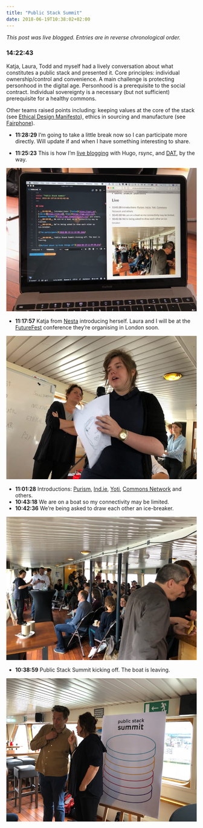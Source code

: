 ```yaml
---
title: "Public Stack Summit"
date: 2018-06-19T10:38:02+02:00
---
```


_This post was live blogged. Entries are in reverse chronological order._

### 14:22:43

Katja, Laura, Todd and myself had a lively conversation about what constitutes a public stack and presented it. Core principles: individual ownership/control and convenience. A main challenge is protecting personhood in the digital age. Personhood is a prerequisite to the social contract. Individual sovereignty is a necessary (but not sufficient) prerequisite for a healthy commons.

  Other teams raised points including: keeping values at the core of the stack (see [Ethical Design Manifesto](https://ind.ie/ethical-design)), ethics in sourcing and manufacture (see [Fairphone](https://fairphone.org)).

  * __11:28:29__ I’m going to take a little break now so I can participate more directly. Will update if and when I have something interesting to share.

  * __11:25:23__ This is how I’m [live blogging](https://live.ar.al/2018/06/15/hello-peer-to-peer-web/) with Hugo, rsync, and [DAT](https://datproject.org), by the way.

  ![My live blogging setup](2018-06-19-11-24-00.jpeg)

  * __11:17:57__ Katja from [Nesta](https://www.nesta.org.uk) introducing herself. Laura and I will be at the [FutureFest](https://www.futurefest.org) conference they’re organising in London soon.

  ![Katja introducing herself](2018-06-19-11-21-00.jpeg)

  * __11:01:28__ Introductions: [Purism](https://puri.sm), [Ind.ie](https://ind.ie), [Yoti](https://www.yoti.com), [Commons Network](http://www.commonsnetwork.org) and others.
  * __10:43:18__ We are on a boat so my connectivity may be limited.
  * __10:42:36__ We’re being asked to draw each other an ice-breaker.

  ![The participants](2018-06-19-11-13-00.jpeg)
  
  * __10:38:59__ Public Stack Summit kicking off. The boat is leaving.

  ![Marleen about to kick things off](2018-06-19-11-09-00.png)